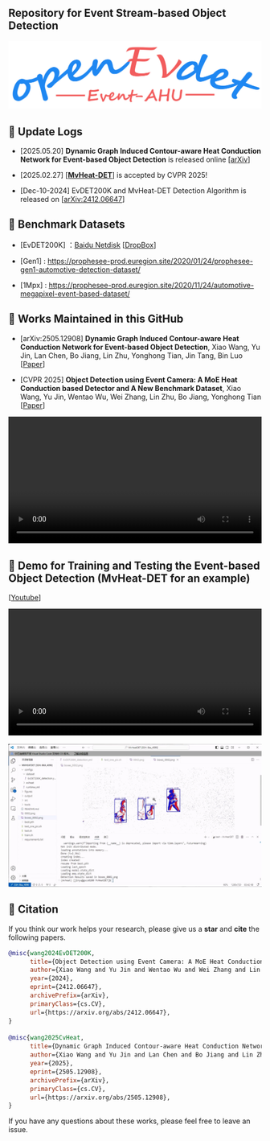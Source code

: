 ## Repository for Event Stream-based Object Detection 

<p align="center">
  <img src="https://github.com/Event-AHU/OpenEvDET/blob/main/openevdet_logo.png" alt="EventDET_logo" width="800"/>
</p>


## :dart:  Update Logs 

* [2025.05.20] **Dynamic Graph Induced Contour-aware Heat Conduction Network for Event-based Object Detection** is released online [[arXiv](https://arxiv.org/abs/2505.12908)]

* [2025.02.27] [[**MvHeat-DET**](https://arxiv.org/abs/2412.06647)] is accepted by CVPR 2025!

* [Dec-10-2024] EvDET200K and MvHeat-DET Detection Algorithm is released on [[arXiv:2412.06647](https://arxiv.org/abs/2412.06647)]




## :dart:  Benchmark Datasets

* [EvDET200K] ：[Baidu Netdisk](https://pan.baidu.com/s/1HfkDyVv_dV_lbJGX0cQEVg?pwd=ahue) [[DropBox](https://www.dropbox.com/scl/fo/2x3qf8bcwd6qb4f70fnda/AL2ULrSzZuVgpVlH8RTqhsY?rlkey=hh7k0lqg1tru4iisi0vo12y6x&st=nz4b3c13&dl=0)] 

* [Gen1] : https://prophesee-prod.euregion.site/2020/01/24/prophesee-gen1-automotive-detection-dataset/

* [1Mpx] : https://prophesee-prod.euregion.site/2020/11/24/automotive-megapixel-event-based-dataset/



## :dart:  Works Maintained in this GitHub 

* [arXiv:2505.12908] **Dynamic Graph Induced Contour-aware Heat Conduction Network for Event-based Object Detection**,
  Xiao Wang, Yu Jin, Lan Chen, Bo Jiang, Lin Zhu, Yonghong Tian, Jin Tang, Bin Luo
  [[Paper](https://arxiv.org/abs/2505.12908)] 
  
* [CVPR 2025] **Object Detection using Event Camera: A MoE Heat Conduction based Detector and A New Benchmark Dataset**, 
  Xiao Wang, Yu Jin, Wentao Wu, Wei Zhang, Lin Zhu, Bo Jiang, Yonghong Tian 
  [[Paper](https://arxiv.org/abs/2412.06647)] 

<div align="center">
  <video src="https://github.com/user-attachments/assets/726df5d5-30b4-4685-8dda-f9e4570804f5" width="100%" poster=""> </video>
</div>





## :dart: Demo for Training and Testing the Event-based Object Detection (MvHeat-DET for an example)
[[Youtube](https://youtu.be/UE2gcTgvYCI?si=8-_vP77Ny6-jDSSM)] 

<div align="center">
  <video src="https://github.com/user-attachments/assets/47e0325f-31a5-47d5-8db7-3f7c5f79ecf9" width="100%" poster=""> </video>
</div>

<p align="center">
  <img src="https://github.com/Event-AHU/OpenEvDET/blob/main/CvHeat-DET/figures/event_detection_code_demo.mp4_20250520_124916.658.jpg" alt="EventDET" width="800"/>
</p>



## :dart:  Citation 

If you think our work helps your research, please give us a **star** and **cite** the following papers. 

```bibtex
@misc{wang2024EvDET200K,
      title={Object Detection using Event Camera: A MoE Heat Conduction based Detector and A New Benchmark Dataset}, 
      author={Xiao Wang and Yu Jin and Wentao Wu and Wei Zhang and Lin Zhu and Bo Jiang and Yonghong Tian},
      year={2024},
      eprint={2412.06647},
      archivePrefix={arXiv},
      primaryClass={cs.CV},
      url={https://arxiv.org/abs/2412.06647}, 
}

@misc{wang2025CvHeat,
      title={Dynamic Graph Induced Contour-aware Heat Conduction Network for Event-based Object Detection}, 
      author={Xiao Wang and Yu Jin and Lan Chen and Bo Jiang and Lin Zhu and Yonghong Tian and Jin Tang and Bin Luo},
      year={2025},
      eprint={2505.12908},
      archivePrefix={arXiv},
      primaryClass={cs.CV},
      url={https://arxiv.org/abs/2505.12908}, 
}
```

If you have any questions about these works, please feel free to leave an issue. 
